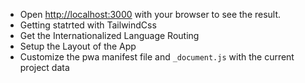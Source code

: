 
* Open [http://localhost:3000](http://localhost:3000) with your browser to see the result.
* Getting statrted with TailwindCss
* Get the Internationalized Language Routing 
* Setup the Layout of the App
* Customize the pwa manifest file and `_document.js` with the current project data 